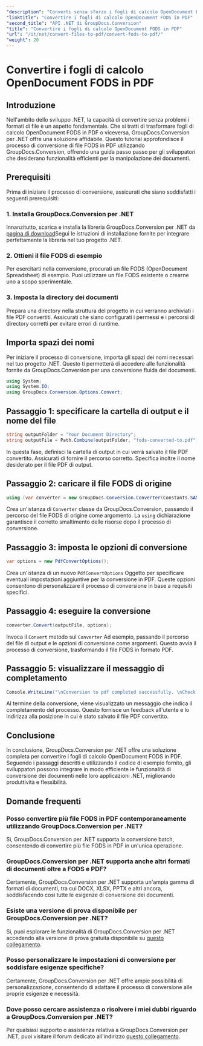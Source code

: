 ```yaml
---
"description": "Converti senza sforzo i fogli di calcolo OpenDocument FODS in PDF utilizzando GroupDocs.Conversion per .NET. Migliora le tue applicazioni .NET con una conversione dei documenti fluida."
"linktitle": "Convertire i fogli di calcolo OpenDocument FODS in PDF"
"second_title": "API .NET di GroupDocs.Conversion"
"title": "Convertire i fogli di calcolo OpenDocument FODS in PDF"
"url": "/it/net/convert-files-to-pdf/convert-fods-to-pdf/"
"weight": 20
---
```


# Convertire i fogli di calcolo OpenDocument FODS in PDF

## Introduzione
Nell'ambito dello sviluppo .NET, la capacità di convertire senza problemi i formati di file è un aspetto fondamentale. Che si tratti di trasformare fogli di calcolo OpenDocument FODS in PDF o viceversa, GroupDocs.Conversion per .NET offre una soluzione affidabile. Questo tutorial approfondisce il processo di conversione di file FODS in PDF utilizzando GroupDocs.Conversion, offrendo una guida passo passo per gli sviluppatori che desiderano funzionalità efficienti per la manipolazione dei documenti.
## Prerequisiti
Prima di iniziare il processo di conversione, assicurati che siano soddisfatti i seguenti prerequisiti:
### 1. Installa GroupDocs.Conversion per .NET
Innanzitutto, scarica e installa la libreria GroupDocs.Conversion per .NET da [pagina di download](https://releases.groupdocs.com/conversion/net/)Segui le istruzioni di installazione fornite per integrare perfettamente la libreria nel tuo progetto .NET.
### 2. Ottieni il file FODS di esempio
Per esercitarti nella conversione, procurati un file FODS (OpenDocument Spreadsheet) di esempio. Puoi utilizzare un file FODS esistente o crearne uno a scopo sperimentale.
### 3. Imposta la directory dei documenti
Prepara una directory nella struttura del progetto in cui verranno archiviati i file PDF convertiti. Assicurati che siano configurati i permessi e i percorsi di directory corretti per evitare errori di runtime.

## Importa spazi dei nomi
Per iniziare il processo di conversione, importa gli spazi dei nomi necessari nel tuo progetto .NET. Questo ti permetterà di accedere alle funzionalità fornite da GroupDocs.Conversion per una conversione fluida dei documenti.

```csharp
using System;
using System.IO;
using GroupDocs.Conversion.Options.Convert;
```
## Passaggio 1: specificare la cartella di output e il nome del file
```csharp
string outputFolder = "Your Document Directory";
string outputFile = Path.Combine(outputFolder, "fods-converted-to.pdf");
```
In questa fase, definisci la cartella di output in cui verrà salvato il file PDF convertito. Assicurati di fornire il percorso corretto. Specifica inoltre il nome desiderato per il file PDF di output.
## Passaggio 2: caricare il file FODS di origine
```csharp
using (var converter = new GroupDocs.Conversion.Converter(Constants.SAMPLE_FODS))
```
Crea un'istanza di `Converter` classe da GroupDocs.Conversion, passando il percorso del file FODS di origine come argomento. La `using` dichiarazione garantisce il corretto smaltimento delle risorse dopo il processo di conversione.
## Passaggio 3: imposta le opzioni di conversione
```csharp
var options = new PdfConvertOptions();
```
Crea un'istanza di un nuovo `PdfConvertOptions` Oggetto per specificare eventuali impostazioni aggiuntive per la conversione in PDF. Queste opzioni consentono di personalizzare il processo di conversione in base a requisiti specifici.
## Passaggio 4: eseguire la conversione
```csharp
converter.Convert(outputFile, options);
```
Invoca il `Convert` metodo sul `Converter` Ad esempio, passando il percorso del file di output e le opzioni di conversione come argomenti. Questo avvia il processo di conversione, trasformando il file FODS in formato PDF.
## Passaggio 5: visualizzare il messaggio di completamento
```csharp
Console.WriteLine("\nConversion to pdf completed successfully. \nCheck output in {0}", outputFolder);
```
Al termine della conversione, viene visualizzato un messaggio che indica il completamento del processo. Questo fornisce un feedback all'utente e lo indirizza alla posizione in cui è stato salvato il file PDF convertito.

## Conclusione
In conclusione, GroupDocs.Conversion per .NET offre una soluzione completa per convertire i fogli di calcolo OpenDocument FODS in PDF. Seguendo i passaggi descritti e utilizzando il codice di esempio fornito, gli sviluppatori possono integrare in modo efficiente le funzionalità di conversione dei documenti nelle loro applicazioni .NET, migliorando produttività e flessibilità.
## Domande frequenti
### Posso convertire più file FODS in PDF contemporaneamente utilizzando GroupDocs.Conversion per .NET?
Sì, GroupDocs.Conversion per .NET supporta la conversione batch, consentendo di convertire più file FODS in PDF in un'unica operazione.
### GroupDocs.Conversion per .NET supporta anche altri formati di documenti oltre a FODS e PDF?
Certamente, GroupDocs.Conversion per .NET supporta un'ampia gamma di formati di documenti, tra cui DOCX, XLSX, PPTX e altri ancora, soddisfacendo così tutte le esigenze di conversione dei documenti.
### Esiste una versione di prova disponibile per GroupDocs.Conversion per .NET?
Sì, puoi esplorare le funzionalità di GroupDocs.Conversion per .NET accedendo alla versione di prova gratuita disponibile su [questo collegamento](https://releases.groupdocs.com/).
### Posso personalizzare le impostazioni di conversione per soddisfare esigenze specifiche?
Certamente, GroupDocs.Conversion per .NET offre ampie possibilità di personalizzazione, consentendo di adattare il processo di conversione alle proprie esigenze e necessità.
### Dove posso cercare assistenza o risolvere i miei dubbi riguardo a GroupDocs.Conversion per .NET?
Per qualsiasi supporto o assistenza relativa a GroupDocs.Conversion per .NET, puoi visitare il forum dedicato all'indirizzo [questo collegamento](https://forum.groupdocs.com/c/conversion/11).
